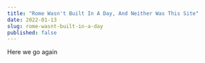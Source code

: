 ```yaml
---
title: "Rome Wasn't Built In A Day, And Neither Was This Site"
date: 2022-01-13
slug: rome-wasnt-built-in-a-day
published: false
---
```


Here we go again
